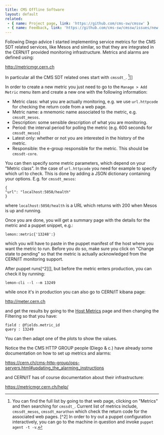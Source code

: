 ```yaml
---
title: CMS Offline Software
layout: default
related:
 - { name: Project page, link: 'https://github.com/cms-sw/cmssw' }
 - { name: Feedback, link: 'https://github.com/cms-sw/cmssw/issues/new' }
---
```


Following Diego advice I started implementing service metrics for the CMS SDT
related services, like Mesos and similar, so that they are integrated in the
CERN/IT provided monitoring infrastructure. Metrics and alarms are defined
using:

<http://metricmgr.cern.ch>

In particular all the CMS SDT related ones start with `cmssdt_`. [^1][]

In order to create a new metric you just need to go to the `Manage > Add
Metric` menu item and create a new one with the following information:

- Metric class: what you are actually monitoring, e.g. we use `url.httpcode`
  for checking the return code from a web page.
- Metric name: a mnemonic name associated to the metric, e.g. `cmssdt_mesos`.
- Description: some sensible description of what you are monitoring.
- Period: the interval period for polling the metric (e.g. 600 seconds for
  `cmssdt_mesos`)
- Latest only: whether or not you are interested in the history of the metric.
- Responsible: the e-group responsible for the metric. This should be
  `cmssdt-core`.

You can then specify some metric parameters, which depend on your "Metric
class". In the case of `url.httpcode` you need for example to specify which url
to check. This is done by adding a JSON dictionary containing your options.
E.g. for `cmssdt_mesos`:

```
{
"url": "localhost:5050/health"
}
```

where `localhost:5050/health` is a URL which returns with 200 when Mesos is up
and running.

Once you are done, you will get a summary page with the details for the metric
and a puppet snippet, e.g.:

```
lemon::metric{'13248':}
```

which you will have to paste in the puppet manifest of the host where you want
the metric to run. Before you do so, make sure you click on "Change state to
pending" so that the metric is actually acknowledged from the CERN/IT
monitoring support.

After puppet runs[^2][], but before the metric enters production, you can check
it by running:

```
lemon-cli --l --m 13249
```

while once it's in production you can also go to CERN/IT kibana page:

<http://meter.cern.ch>

and get the results by going to the [Host
Metrics](https://meter.cern.ch/public/_plugin/kibana/#/dashboard/elasticsearch/Metrics:%20Host)
page and then changing the Filtering so that you have:

```
field : @fields.metric_id
query : 13249
```

You can then adapt one of the plots to show the values.

Notice the the CMS HTTP GROUP people (Diego & c.) have already some
documentation on how to set up metrics and alarms:

<https://cern.ch/cms-http-group/ops-servers.html#updating_the_alarming_instructions>

and CERN/IT has of course documentation about their infrastructure:

<https://metricmgr.cern.ch/help/>

[^1]: You can find the full list by going to that web page, clicking on
"Metrics" and then searching for `cmssdt_`. Current list of metrics include,
`cmssdt_mesos`, `cmssdt_marathon` which check the return code for the
associated web pages.
[^2] In order to try out a puppet configuration interactively, you can go to the
machine in question and invoke `puppet agent -t -v`.

